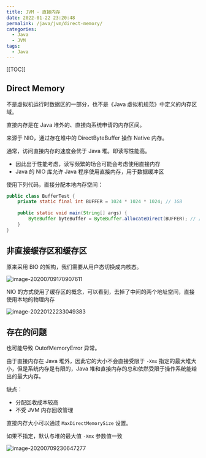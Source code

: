 ```yaml
---
title: JVM - 直接内存
date: 2022-01-22 23:20:48
permalink: /java/jvm/direct-memory/
categories:
  - Java
  - JVM
tags: 
  - Java
---
```


[[TOC]]


## Direct Memory

不是虚拟机运行时数据区的一部分，也不是《Java 虚拟机规范》中定义的内存区域。

直接内存是在 Java 堆外的、直接向系统申请的内存区间。

来源于 NIO，通过存在堆中的 DirectByteBuffer 操作 Native 内存。

通常，访问直接内存的速度会优于 Java 堆。即读写性能高。

- 因此出于性能考虑，读写频繁的场合可能会考虑使用直接内存
- Java 的 NIO 库允许 Java 程序使用直接内存，用于数据缓冲区

使用下列代码，直接分配本地内存空间：

```java
public class BufferTest {
    private static final int BUFFER = 1024 * 1024 * 1024; // 1GB
    
    public static void main(String[] args) {
		ByteBuffer byteBuffer = ByteBuffer.allocateDirect(BUFFER); // 此时电脑的内存被该进程占用 1GB
    }
}
```

## 非直接缓存区和缓存区

原来采用 BIO 的架构，我们需要从用户态切换成内核态。

![image-20200709170907611](https://cdn.jsdelivr.net/gh/Kele-Bingtang/static/img/Java/20220116155640.png)

NIO 的方式使用了缓存区的概念，可以看到，去掉了中间的两个地址空间，直接使用本地的物理内存

![image-20220122233049383](https://cdn.jsdelivr.net/gh/Kele-Bingtang/static/img/Java/20220122233050.png)

## 存在的问题

也可能导致 OutofMemoryError 异常。

由于直接内存在 Java 堆外，因此它的大小不会直接受限于 `-Xmx` 指定的最大堆大小，但是系统内存是有限的，Java 堆和直接内存的总和依然受限于操作系统能给出的最大内存。

缺点：

- 分配回收成本较高
- 不受 JVM 内存回收管理

直接内存大小可以通过 `MaxDirectMemorySize` 设置。

如果不指定，默认与堆的最大值 `-Xmx` 参数值一致

![image-20200709230647277](https://cdn.jsdelivr.net/gh/Kele-Bingtang/static/img/Java/20220116155658.png)